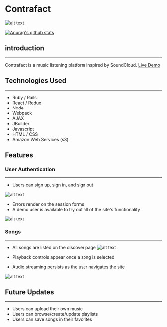# Contrafact
![alt text](https://contrafact-seeds.s3.us-east-2.amazonaws.com/ContrafactLogo.PNG "Logo")

[![Anurag's github stats](https://github-readme-stats.vercel.app/api?username=cpbram2011)](https://github.com/anuraghazra/github-readme-stats)

## introduction
---
Contrafact is a music listening platform inspired by SoundCloud. 
[Live Demo](http://contrafact.herokuapp.com/#/ "Contrafact")


## Technologies Used
---
- Ruby / Rails
- React / Redux
- Node
- Webpack
- AJAX
- JBuilder
- Javascript
- HTML / CSS
- Amazon Web Services (s3)


## Features

### User Authentication
---
- Users can sign up, sign in, and sign out

![alt text](https://contrafact-seeds.s3.us-east-2.amazonaws.com/splash1.PNG)

- Errors render on the session forms 
- A demo user is available to try out all of the site's functionality

![alt text](https://contrafact-seeds.s3.us-east-2.amazonaws.com/splash3.PNG)


### Songs
---

- All songs are listed on the discover page
![alt text](https://contrafact-seeds.s3.us-east-2.amazonaws.com/discover1.PNG)

- Playback controls appear once a song is selected
- Audio streaming persists as the user navigates the site

![alt text](https://contrafact-seeds.s3.us-east-2.amazonaws.com/discover2.PNG)


## Future Updates
---
- Users can upload their own music
- Users can browse/create/update playlists
- Users can save songs in their favorites
